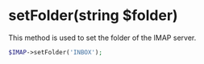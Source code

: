 # setFolder(string $folder)
This method is used to set the folder of the IMAP server.

```php
$IMAP->setFolder('INBOX');
```
